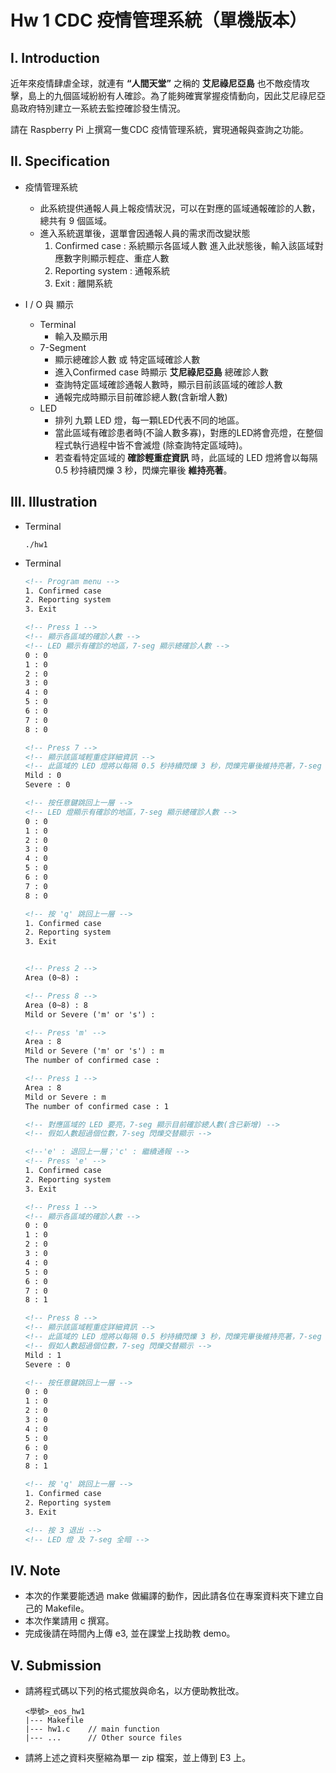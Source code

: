 # Hw 1 CDC 疫情管理系統（單機版本）


## I. Introduction

近年來疫情肆虐全球，就連有 **“人間天堂”** 之稱的 **艾尼祿尼亞島** 也不敵疫情攻擊，島上的九個區域紛紛有人確診。為了能夠確實掌握疫情動向，因此艾尼祿尼亞島政府特別建立一系統去監控確診發生情況。

請在 Raspberry Pi 上撰寫一隻CDC 疫情管理系統，實現通報與查詢之功能。


## II. Specification

- 疫情管理系統
  - 此系統提供通報人員上報疫情狀況，可以在對應的區域通報確診的人數，總共有 9 個區域。
  - 進入系統選單後，選單會因通報人員的需求而改變狀態
    1. Confirmed case : 系統顯示各區域人數
        進入此狀態後，輸入該區域對應數字則顯示輕症、重症人數
    2. Reporting system : 通報系統
    3. Exit : 離開系統
  
- I / O 與 顯示
  - Terminal
    - 輸入及顯示用
  - 7-Segment
    - 顯示總確診人數 或 特定區域確診人數
    - 進入Confirmed case 時顯示 **艾尼祿尼亞島** 總確診人數
    - 查詢特定區域確診通報人數時，顯示目前該區域的確診人數
    - 通報完成時顯示目前確診總人數(含新增人數)
  - LED
    - 排列 九顆 LED 燈，每一顆LED代表不同的地區。
    - 當此區域有確診患者時(不論人數多寡)，對應的LED將會亮燈，在整個程式執行過程中皆不會滅燈 (除查詢特定區域時)。
    - 若查看特定區域的 **確診輕重症資訊** 時，此區域的 LED 燈將會以每隔 0.5 秒持續閃爍 3 秒，閃爍完畢後 **維持亮著**。


## III. Illustration

- Terminal
  ```
  ./hw1
  ```

- Terminal
  ```xml
  <!-- Program menu -->
  1. Confirmed case
  2. Reporting system
  3. Exit

  <!-- Press 1 -->
  <!-- 顯示各區域的確診人數 -->
  <!-- LED 顯示有確診的地區，7-seg 顯示總確診人數 -->
  0 : 0
  1 : 0
  2 : 0
  3 : 0
  4 : 0
  5 : 0
  6 : 0
  7 : 0
  8 : 0 

  <!-- Press 7 -->
  <!-- 顯示該區域輕重症詳細資訊 -->
  <!-- 此區域的 LED 燈將以每隔 0.5 秒持續閃爍 3 秒，閃爍完畢後維持亮著，7-seg 顯示此地區確診人數 -->
  Mild : 0
  Severe : 0  

  <!-- 按任意鍵跳回上一層 -->
  <!-- LED 燈顯示有確診的地區，7-seg 顯示總確診人數 -->
  0 : 0
  1 : 0
  2 : 0
  3 : 0
  4 : 0
  5 : 0
  6 : 0
  7 : 0
  8 : 0

  <!-- 按 'q' 跳回上一層 -->
  1. Confirmed case
  2. Reporting system
  3. Exit


  <!-- Press 2 -->
  Area (0~8) : 

  <!-- Press 8 -->
  Area (0~8) : 8
  Mild or Severe ('m' or 's') : 

  <!-- Press 'm' -->
  Area : 8
  Mild or Severe ('m' or 's') : m
  The number of confirmed case : 

  <!-- Press 1 -->
  Area : 8
  Mild or Severe : m
  The number of confirmed case : 1

  <!-- 對應區域的 LED 要亮，7-seg 顯示目前確診總人數(含已新增) -->
  <!-- 假如人數超過個位數，7-seg 閃爍交替顯示 -->

  <!--'e' : 退回上一層；'c' : 繼續通報 -->
  <!-- Press 'e' -->
  1. Confirmed case
  2. Reporting system
  3. Exit

  <!-- Press 1 -->
  <!-- 顯示各區域的確診人數 -->
  0 : 0
  1 : 0
  2 : 0
  3 : 0
  4 : 0
  5 : 0
  6 : 0
  7 : 0
  8 : 1

  <!-- Press 8 -->
  <!-- 顯示該區域輕重症詳細資訊 -->
  <!-- 此區域的 LED 燈將以每隔 0.5 秒持續閃爍 3 秒，閃爍完畢後維持亮著，7-seg 顯示此地區確診人數 -->
  <!-- 假如人數超過個位數，7-seg 閃爍交替顯示 -->
  Mild : 1
  Severe : 0 

  <!-- 按任意鍵跳回上一層 -->
  0 : 0
  1 : 0
  2 : 0
  3 : 0
  4 : 0
  5 : 0
  6 : 0
  7 : 0
  8 : 1

  <!-- 按 'q' 跳回上一層 -->
  1. Confirmed case
  2. Reporting system
  3. Exit

  <!-- 按 3 退出 -->
  <!-- LED 燈 及 7-seg 全暗 -->
  ```


## IV. Note

- 本次的作業要能透過 make 做編譯的動作，因此請各位在專案資料夾下建立自己的 Makefile。
- 本次作業請用 c 撰寫。
- 完成後請在時間內上傳 e3, 並在課堂上找助教 demo。


## V. Submission

- 請將程式碼以下列的格式擺放與命名，以方便助教批改。
  ```
  <學號>_eos_hw1
  |--- Makefile
  |--- hw1.c    // main function
  |--- ...      // Other source files
  ```
- 請將上述之資料夾壓縮為單一 zip 檔案，並上傳到 E3 上。
